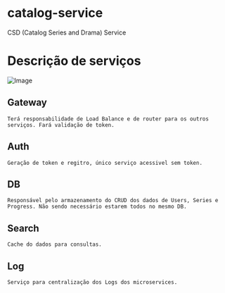 # catalog-service
  CSD (Catalog Series and Drama) Service


# Descrição de serviços
  ![Image](https://github.com/ahlp/catalog-service/blob/master/csd-base-description.jpg)
## Gateway
    Terá responsabilidade de Load Balance e de router para os outros serviços. Fará validação de token.
## Auth
    Geração de token e regitro, único serviço acessivel sem token.
## DB
    Responsável pelo armazenamento do CRUD dos dados de Users, Series e Progress. Não sendo necessário estarem todos no mesmo DB.
## Search
    Cache do dados para consultas.
## Log
    Serviço para centralização dos Logs dos microservices.
